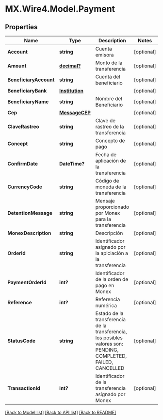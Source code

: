 # MX.Wire4.Model.Payment
## Properties

Name | Type | Description | Notes
------------ | ------------- | ------------- | -------------
**Account** | **string** | Cuenta emisora | [optional] 
**Amount** | [**decimal?**](BigDecimal.md) | Monto de la transferencia | [optional] 
**BeneficiaryAccount** | **string** | Cuenta del beneficiario | [optional] 
**BeneficiaryBank** | [**Institution**](Institution.md) |  | [optional] 
**BeneficiaryName** | **string** | Nombre del Beneficiario | [optional] 
**Cep** | [**MessageCEP**](MessageCEP.md) |  | [optional] 
**ClaveRastreo** | **string** | Clave de rastreo de la transferencia | [optional] 
**Concept** | **string** | Concepto de pago | [optional] 
**ConfirmDate** | **DateTime?** | Fecha de aplicación de la transferencia | [optional] 
**CurrencyCode** | **string** | Código de moneda de la transferencia | [optional] 
**DetentionMessage** | **string** | Mensaje proporcionado por Monex para la transferencia | [optional] 
**MonexDescription** | **string** | Descripción | [optional] 
**OrderId** | **string** | Identificador asignado por la aplciación a la transferencia | [optional] 
**PaymentOrderId** | **int?** | Identificador de la orden de pago en Monex | [optional] 
**Reference** | **int?** | Referencia numérica | [optional] 
**StatusCode** | **string** | Estado de la transferencia de la transferencia, los posibles valores son: PENDING, COMPLETED, FAILED, CANCELLED | [optional] 
**TransactionId** | **int?** | Identificador de la transferencia asignado por Monex | [optional] 

[[Back to Model list]](../README.md#documentation-for-models) [[Back to API list]](../README.md#documentation-for-api-endpoints) [[Back to README]](../README.md)

